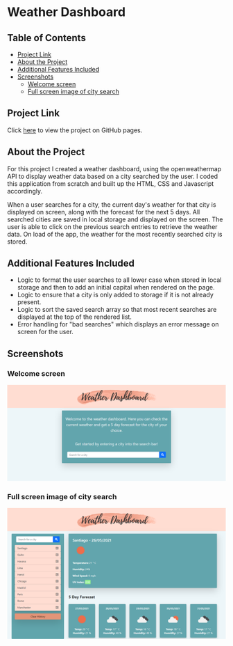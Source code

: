 <h1>Weather Dashboard</h1>

<h2> Table of Contents </h2>

- [Project Link](#project-link)
- [About the Project](#about-the-project)
- [Additional Features Included](#additional-features-included)
- [Screenshots](#screenshots)
  - [Welcome screen](#welcome-screen)
  - [Full screen image of city search](#full-screen-image-of-city-search)

## Project Link

Click [here](https://natasha-mann.github.io/weather-dashboard/) to view the project on GitHub pages.

## About the Project

For this project I created a weather dashboard, using the openweathermap API to display weather data based on a city searched by the user. I coded this application from scratch and built up the HTML, CSS and Javascript accordingly.

When a user searches for a city, the current day's weather for that city is displayed on screen, along with the forecast for the next 5 days. All searched cities are saved in local storage and displayed on the screen. The user is able to click on the previous search entries to retrieve the weather data. On load of the app, the weather for the most recently searched city is stored.

## Additional Features Included

- Logic to format the user searches to all lower case when stored in local storage and then to add an initial capital when rendered on the page.
- Logic to ensure that a city is only added to storage if it is not already present.
- Logic to sort the saved search array so that most recent searches are displayed at the top of the rendered list.
- Error handling for "bad searches" which displays an error message on screen for the user.

## Screenshots

### Welcome screen

![image](./assets/images/screenshot1.png)

### Full screen image of city search

![image](./assets/images/screenshot2.png)
